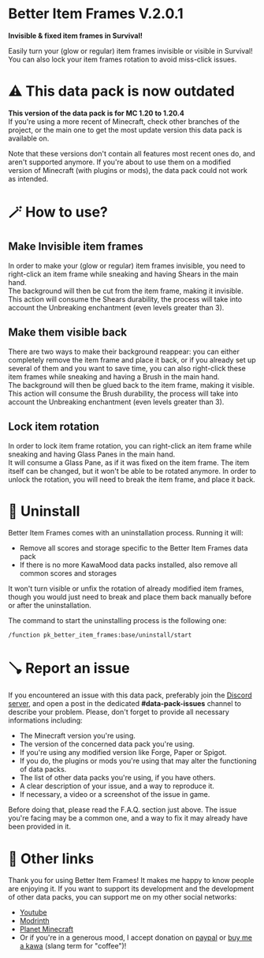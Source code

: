 # **Better Item Frames V.2.0.1**

**Invisible & fixed item frames in Survival!**

Easily turn your (glow or regular) item frames invisible or visible in Survival!  
You can also lock your item frames rotation to avoid miss-click issues.

# ⚠️ This data pack is now outdated

**This version of the data pack is for MC 1.20 to 1.20.4**  
If you're using a more recent of Minecraft, check other branches of the project, or the main one to get the most update version this data pack is available on. 

Note that these versions don't contain all features most recent ones do, and aren't supported anymore.
If you're about to use them on a modified version of Minecraft (with plugins or mods), the data pack could not work as intended.

# 🪄 How to use?
## Make Invisible item frames

In order to make your (glow or regular) item frames invisible, you need to right-click an item frame while sneaking and having Shears in the main hand.  
The background will then be cut from the item frame, making it invisible. This action will consume the Shears durability, the process will take into account the Unbreaking enchantment (even levels greater than 3).

## Make them visible back

There are two ways to make their background reappear: you can either completely remove the item frame and place it back, or if you already set up several of them and you want to save time, you can also right-click these item frames while sneaking and having a Brush in the main hand.  
The background will then be glued back to the item frame, making it visible. This action will consume the Brush durability, the process will take into account the Unbreaking enchantment (even levels greater than 3).

## Lock item rotation

In order to lock item frame rotation, you can right-click an item frame while sneaking and having Glass Panes in the main hand.  
It will consume a Glass Pane, as if it was fixed on the item frame. The item itself can be changed, but it won't be able to be rotated anymore. In order to unlock the rotation, you will need to break the item frame, and place it back.

# 🧹 Uninstall

Better Item Frames comes with an uninstallation process. Running it will:
- Remove all scores and storage specific to the Better Item Frames data pack
- If there is no more KawaMood data packs installed, also remove all common scores and storages

It won't turn visible or unfix the rotation of already modified item frames, though you would just need to break and place them back manually before or after the uninstallation.

The command to start the uninstalling process is the following one: 
```
/function pk_better_item_frames:base/uninstall/start
```

# 🪠 Report an issue

If you encountered an issue with this data pack, preferably join the [Discord server](https://discord.com/invite/w8s9XWgN6v), and open a post in the dedicated **#data-pack-issues** channel to describe your problem. Please, don't forget to provide all necessary informations including:
- The Minecraft version you're using.
- The version of the concerned data pack you're using.
- If you're using any modified version like Forge, Paper or Spigot.
- If you do, the plugins or mods you're using that may alter the functioning of data packs.
- The list of other data packs you're using, if you have others.
- A clear description of your issue, and a way to reproduce it.
- If necessary, a video or a screenshot of the issue in game.

Before doing that, please read the F.A.Q. section just above. The issue you're facing may be a common one, and a way to fix it may already have been provided in it.

# 📌 Other links

Thank you for using Better Item Frames! It makes me happy to know people are enjoying it.
If you want to support its development and the development of other data packs, you can support me on my other social networks: 

- [Youtube](https://www.youtube.com/@KawaMood/)
- [Modrinth](https://modrinth.com/user/KawaMood)
- [Planet Minecraft](https://www.planetminecraft.com/member/kawamood/)
- Or if you're in a generous mood, I accept donation on [paypal](https://paypal.me/KawaMood) or [buy me a kawa](https://www.buymeacoffee.com/kawamood) (slang term for "coffee")!
